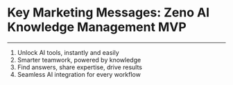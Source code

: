 # Key Marketing Messages: Zeno AI Knowledge Management MVP

---

1. Unlock AI tools, instantly and easily
2. Smarter teamwork, powered by knowledge
3. Find answers, share expertise, drive results
4. Seamless AI integration for every workflow 